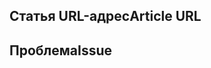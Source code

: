 <!---
Welcome to the Office Add-ins documentation repository.

To report an issue with the Office-Add-ins documentation, please provide the article URL and describe the issue below. Alternatively, if you want to submit a pull request with your recommended documentation changes, we will review your contributions and update our documentation accordingly.

If your issue is not related to the Office Add-ins documentation, please post it to one of the following channels instead:

- To ask a question about using the Office.js API, post your question to Stack Overflow and tag it with the "office-js" tag (http://stackoverflow.com/questions/tagged/office-js).

- To report an issue with the Office.js API or platform, create the issue in the OfficeDev/office-js repository (https://github.com/OfficeDev/office-js), which members of the product team monitor for customer-reported issues.

- To submit a feature request for the Office.js API or platform, post your idea to our User Voice page (https://officespdev.uservoice.com/), or if the feature request already exists there, add your vote for it.
-->

<!--- Provide a general summary of the documentation issue in the Title above -->

## <a name="article-url"></a><span data-ttu-id="927df-101">Статья URL-адрес</span><span class="sxs-lookup"><span data-stu-id="927df-101">Article URL</span></span>
<!-- Provide the URL of the article that this documentation issue relates to -->

## <a name="issue"></a><span data-ttu-id="927df-102">Проблема</span><span class="sxs-lookup"><span data-stu-id="927df-102">Issue</span></span>
<!-- Provide a thorough description of the documentation issue -->
